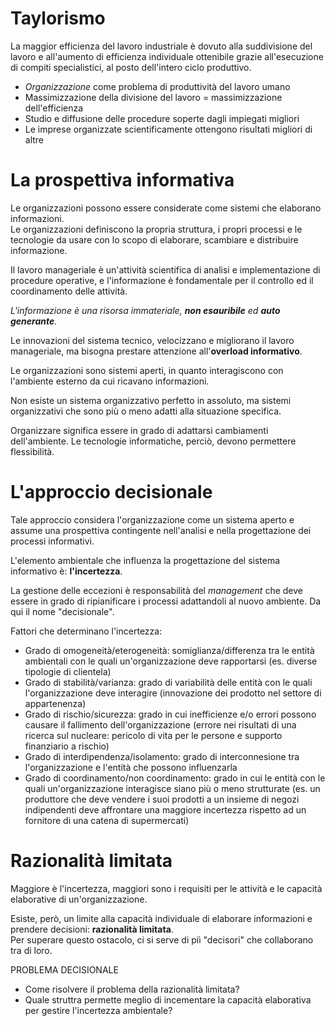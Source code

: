 # Taylorismo
La maggior efficienza del lavoro industriale è dovuto alla suddivisione del lavoro e all'aumento di efficienza individuale ottenibile grazie all'esecuzione di compiti specialistici, al posto dell'intero ciclo produttivo.

- _Organizzazione_ come problema di produttività del lavoro umano
- Massimizzazione della divisione del lavoro = massimizzazione dell'efficienza
- Studio e diffusione delle procedure soperte dagli impiegati migliori
- Le imprese organizzate scientificamente ottengono risultati migliori di altre

# La prospettiva informativa
Le organizzazioni possono essere considerate come sistemi che elaborano informazioni.<br>
Le organizzazioni definiscono la propria struttura, i propri processi e le tecnologie da usare con lo scopo di elaborare, scambiare e distribuire informazione.

Il lavoro manageriale è un'attività scientifica di analisi e implementazione di procedure operative, e l'informazione è fondamentale per il controllo ed il coordinamento delle attività.

_L'informazione è una risorsa immateriale, <b>non esauribile</b> ed <b>auto generante</b>._

Le innovazioni del sistema tecnico, velocizzano e migliorano il lavoro manageriale, ma bisogna prestare attenzione all'<b>overload informativo</b>.

Le organizzazioni sono sistemi aperti, in quanto interagiscono con l'ambiente esterno da cui ricavano informazioni.

Non esiste un sistema organizzativo perfetto in assoluto, ma sistemi organizzativi che sono più o meno adatti alla situazione specifica.

Organizzare significa essere in grado di adattarsi cambiamenti dell'ambiente. Le tecnologie informatiche, perciò, devono permettere flessibilità.


# L'approccio decisionale
Tale approccio considera l'organizzazione come un sistema aperto e assume una prospettiva contingente nell'analisi e nella progettazione dei processi informativi.

L'elemento ambientale che influenza la progettazione del sistema informativo è: <b>l'incertezza</b>.

La gestione delle eccezioni è responsabilità del _management_ che deve essere in grado di ripianificare i processi adattandoli al nuovo ambiente. Da qui il nome "decisionale".

Fattori che determinano l'incertezza:
- Grado di omogeneità/eterogeneità: somiglianza/differenza tra le entità ambientali con le quali un'organizzazione deve rapportarsi (es. diverse tipologie di clientela)
- Grado di stabilità/varianza: grado di variabilità delle entità con le quali l'organizzazione deve interagire (innovazione dei prodotto nel settore di appartenenza)
- Grado di rischio/sicurezza: grado in cui inefficienze e/o errori possono causare il fallimento dell'organizzazione (errore nei risultati di una ricerca sul nucleare: pericolo di vita per le persone e supporto finanziario a rischio)
- Grado di interdipendenza/isolamento: grado di interconnesione tra l'organizzazione e l'entità che possono influenzarla
- Grado di coordinamento/non coordinamento: grado in cui le entità con le quali un'organizzazione interagisce siano più o meno strutturate (es. un produttore che deve vendere i suoi prodotti a un insieme di negozi indipendenti deve affrontare una maggiore incertezza rispetto ad un fornitore di una catena di supermercati)


# Razionalità limitata
Maggiore è l'incertezza, maggiori sono i requisiti per le attività e le capacità elaborative di un'organizzazione.

Esiste, però, un limite alla capacità individuale di elaborare informazioni e prendere decisioni: <b>razionalità limitata</b>.<br>
Per superare questo ostacolo, ci si serve di piì "decisori" che collaborano tra di loro.

PROBLEMA DECISIONALE
- Come risolvere il problema della razionalità limitata?
- Quale struttra permette meglio di incementare la capacità elaborativa per gestire l'incertezza ambientale?

